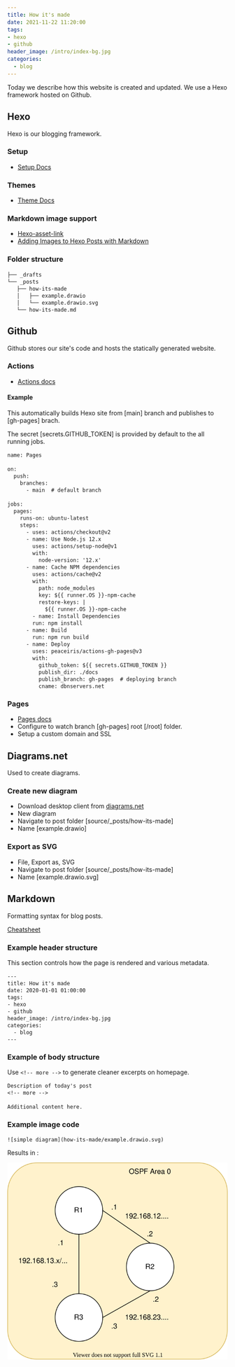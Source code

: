 ```yaml
---
title: How it's made
date: 2021-11-22 11:20:00
tags:
- hexo
- github
header_image: /intro/index-bg.jpg
categories:
  - blog
---
```

Today we describe how this website is created and updated. We use a Hexo framework hosted on Github. 
<!-- more -->

## Hexo

Hexo is our blogging framework. 

### Setup
* [Setup Docs](https://hexo.io/docs/setup.html)

### Themes
* [Theme Docs](https://hexo.io/docs/themes)

### Markdown image support
* [Hexo-asset-link](https://github.com/liolok/hexo-asset-link)
* [Adding Images to Hexo Posts with Markdown](https://chrismroberts.com/2020/01/06/using-markdown-in-hexo-to-add-images/)

### Folder structure
```
├── _drafts
└── _posts
   ├── how-its-made
   │   ├── example.drawio
   │   └── example.drawio.svg
   └── how-its-made.md
```

## Github

Github stores our site's code and hosts the statically generated website. 

### Actions
* [Actions docs](https://docs.github.com/en/actions/quickstart)

#### Example
This automatically builds Hexo site from [main] branch and publishes to [gh-pages] brach.

The secret [secrets.GITHUB_TOKEN] is provided by default to the all running jobs.

```
name: Pages

on:
  push:
    branches:
      - main  # default branch

jobs:
  pages:
    runs-on: ubuntu-latest
    steps:
      - uses: actions/checkout@v2
      - name: Use Node.js 12.x
        uses: actions/setup-node@v1
        with:
          node-version: '12.x'
      - name: Cache NPM dependencies
        uses: actions/cache@v2
        with:
          path: node_modules
          key: ${{ runner.OS }}-npm-cache
          restore-keys: |
            ${{ runner.OS }}-npm-cache
        - name: Install Dependencies
        run: npm install
      - name: Build
        run: npm run build
      - name: Deploy
        uses: peaceiris/actions-gh-pages@v3
        with:
          github_token: ${{ secrets.GITHUB_TOKEN }}
          publish_dir: ./docs
          publish_branch: gh-pages  # deploying branch
          cname: dbnservers.net

```

### Pages
* [Pages docs](https://pages.github.com/)
* Configure to watch branch [gh-pages] root [/root] folder.
* Setup a custom domain and SSL

## Diagrams.net
Used to create diagrams. 

### Create new diagram
* Download desktop client from [diagrams.net](https://www.diagrams.net/blog/diagrams-offline)
* New diagram
* Navigate to post folder [source/_posts/how-its-made]
* Name [example.drawio]

### Export as SVG
* File, Export as, SVG
* Navigate to post folder [source/_posts/how-its-made]
* Name [example.drawio.svg]


## Markdown
Formatting syntax for blog posts.

[Cheatsheet](https://enterprise.github.com/downloads/en/markdown-cheatsheet.pdf)



### Example header structure
This section controls how the page is rendered and various metadata. 
```
---
title: How it's made
date: 2020-01-01 01:00:00
tags:
- hexo
- github
header_image: /intro/index-bg.jpg
categories:
  - blog
---
```

### Example of body structure
Use  `<!-- more -->` to generate cleaner excerpts on homepage. 
```
Description of today's post
<!-- more -->

Additional content here. 
```

### Example image code
```
![simple diagram](how-its-made/example.drawio.svg)
```

Results in :

![simple diagram](how-its-made/example.drawio.svg)